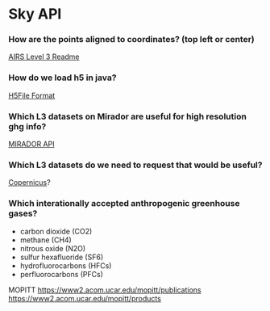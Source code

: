 # Sky API

### How are the points aligned to coordinates? (top left or center)
[AIRS Level 3 Readme](http://acdisc.gesdisc.eosdis.nasa.gov/data/Aqua_AIRS_Level3/AIRS3C2M.005/doc/AIRS_V5_Tropospheric_CO2_Products.pdf)

### How do we load h5 in java?
[H5File Format](https://www.hdfgroup.org/products/java/hdf-java-html/javadocs/ncsa/hdf/object/h5/H5File.html)

### Which L3 datasets on Mirador are useful for high resolution ghg info?
[MIRADOR API](http://mirador.gsfc.nasa.gov/cgi-bin/mirador/servcoll.pl?helpmenuclass=inventory&SearchButton=Search%20GES-DISC)

### Which L3 datasets do we need to request that would be useful?
[Copernicus](https://co2.jpl.nasa.gov/)?

### Which interationally accepted anthropogenic greenhouse gases?
- carbon dioxide (CO2)
- methane (CH4)
- nitrous oxide (N2O)
- sulfur hexafluoride (SF6)
- hydrofluorocarbons (HFCs)
- perfluorocarbons (PFCs)

MOPITT
https://www2.acom.ucar.edu/mopitt/publications
https://www2.acom.ucar.edu/mopitt/products
